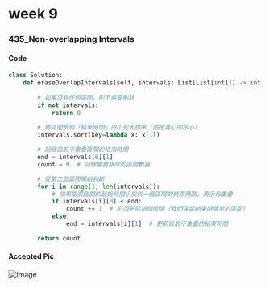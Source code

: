 # week 9
### 435_Non-overlapping Intervals
#### Code
```python
class Solution:
    def eraseOverlapIntervals(self, intervals: List[List[int]]) -> int:
        
        # 如果沒有任何區間，則不需要刪除
        if not intervals:
            return 0
        
        # 將區間按照「結束時間」由小到大排序（這是貪心的核心）
        intervals.sort(key=lambda x: x[1])

        # 記錄目前不重疊區間的結束時間
        end = intervals[0][1]
        count = 0  # 記錄需要移除的區間數量

        # 從第二個區間開始判斷
        for i in range(1, len(intervals)):
            # 如果當前區間的起始時間小於前一個區間的結束時間，表示有重疊
            if intervals[i][0] < end:
                count += 1  # 必須刪除這個區間（我們保留結束時間早的區間）
            else:
                end = intervals[i][1]  # 更新目前不重疊的結束時間

        return count
```
#### Accepted Pic
![image](https://github.com/user-attachments/assets/29d6c693-7d0d-4b70-94b1-2392bb4698e5)

